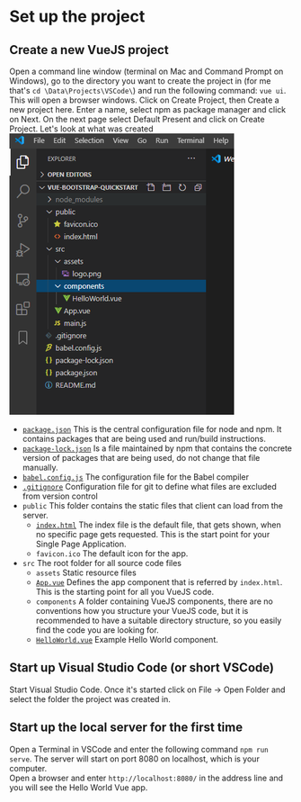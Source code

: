 # Set up the project
## Create a new VueJS project
Open a command line window (terminal on Mac and Command Prompt on Windows), go to the directory you want to create the project in (for me that's `cd \Data\Projects\VSCode\`) and run the following command: `vue ui`. This will open a browser windows. Click on Create Project, then Create a new project here. Enter a name, select npm as package manager and click on Next. On the next page select Default Present and click on Create Project.
Let's look at what was created \
![Initial project files](./InitialProjectFiles.png)

* [`package.json`](../package.json) This is the central configuration file for node and npm. It contains packages that are being used and run/build instructions. 
* [`package-lock.json`](../package-lock.json) Is a file maintained by npm that contains the concrete version of packages that are being used, do not change that file manually. 
* [`babel.config.js`](../babel.config.js) The configuration file for the Babel compiler
* [`.gitignore`](../gitignore) Configuration file for git to define what files are excluded from version control
* `public` This folder contains the static files that client can load from the server.
  * [`index.html`](../public/index.html) The index file is the default file, that gets shown, when no specific page gets requested. This is the start point for your Single Page Application.
  * `favicon.ico` The default icon for the app.
* `src` The root folder for all source code files
  * `assets` Static resource files
  * [`App.vue`](../src/App.vue) Defines the app component that is referred by `index.html`. This is the starting point for all you VueJS code.
  * `components` A folder containing VueJS components, there are no conventions how you structure your VueJS code, but it is recommended to have a suitable directory structure, so you easily find the code you are looking for.
  * [`HelloWorld.vue`](../src/components/HelloWorld.vue) Example Hello World component.

## Start up Visual Studio Code (or short VSCode)
Start Visual Studio Code. Once it's started click on File -> Open Folder and select the folder the project was created in.

## Start up the local server for the first time
Open a Terminal in VSCode and enter the following command `npm run serve`. The server will start on port 8080 on localhost, which is your computer. \
Open a browser and enter `http://localhost:8080/` in the address line and you will see the Hello World Vue app.